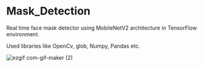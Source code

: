 # Mask_Detection
 Real time face mask detector using MobileNetV2 architecture in TensorFlow environment.
 
 Used libraries like OpenCv, glob, Numpy, Pandas etc.
 
 ![ezgif com-gif-maker (2)](https://user-images.githubusercontent.com/58924096/128043604-e419c6ab-8120-47be-8252-59ceca594147.gif)
